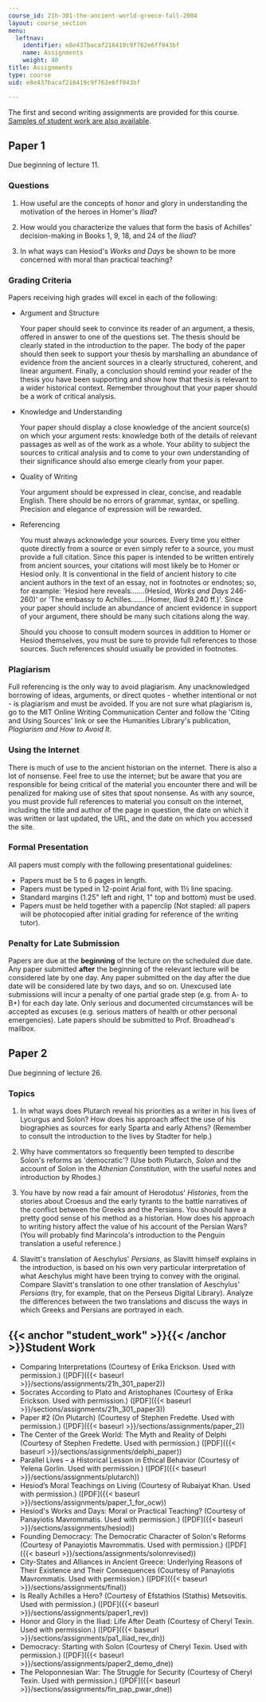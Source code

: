 ```yaml
---
course_id: 21h-301-the-ancient-world-greece-fall-2004
layout: course_section
menu:
  leftnav:
    identifier: e8e437bacaf216419c9f762e6ff043bf
    name: Assignments
    weight: 40
title: Assignments
type: course
uid: e8e437bacaf216419c9f762e6ff043bf

---
```


The first and second writing assignments are provided for this course. [Samples of student work are also available](#student_work).

Paper 1
-------

Due beginning of lecture 11.

### Questions

1.  How useful are the concepts of honor and glory in understanding the motivation of the heroes in Homer's _Iliad_?  
    
2.  How would you characterize the values that form the basis of Achilles' decision-making in Books 1, 9, 18, and 24 of the _Iliad_?  
    
3.  In what ways can Hesiod's _Works and Days_ be shown to be more concerned with moral than practical teaching?

### Grading Criteria

Papers receiving high grades will excel in each of the following:

*   Argument and Structure  
      
    Your paper should seek to convince its reader of an argument, a thesis, offered in answer to one of the questions set. The thesis should be clearly stated in the introduction to the paper. The body of the paper should then seek to support your thesis by marshalling an abundance of evidence from the ancient sources in a clearly structured, coherent, and linear argument. Finally, a conclusion should remind your reader of the thesis you have been supporting and show how that thesis is relevant to a wider historical context. Remember throughout that your paper should be a work of critical analysis.  
    
*   Knowledge and Understanding  
      
    Your paper should display a close knowledge of the ancient source(s) on which your argument rests: knowledge both of the details of relevant passages as well as of the work as a whole. Your ability to subject the sources to critical analysis and to come to your own understanding of their significance should also emerge clearly from your paper.  
    
*   Quality of Writing  
      
    Your argument should be expressed in clear, concise, and readable English. There should be no errors of grammar, syntax, or spelling. Precision and elegance of expression will be rewarded.  
    
*   Referencing  
      
    You must always acknowledge your sources. Every time you either quote directly from a source or even simply refer to a source, you must provide a full citation. Since this paper is intended to be written entirely from ancient sources, your citations will most likely be to Homer or Hesiod only. It is conventional in the field of ancient history to cite ancient authors in the text of an essay, not in footnotes or endnotes; so, for example: 'Hesiod here reveals…….(Hesiod, _Works and Days_ 246-260)' or 'The embassy to Achilles…….(Homer, _Iliad_ 9.240 ff.)'. Since your paper should include an abundance of ancient evidence in support of your argument, there should be many such citations along the way.  
      
    Should you choose to consult modern sources in addition to Homer or Hesiod themselves, you must be sure to provide full references to those sources. Such references should usually be provided in footnotes.

### Plagiarism

Full referencing is the only way to avoid plagiarism. Any unacknowledged borrowing of ideas, arguments, or direct quotes - whether intentional or not - is plagiarism and must be avoided. If you are not sure what plagiarism is, go to the MIT Online Writing Communication Center and follow the 'Citing and Using Sources' link or see the Humanities Library's publication, _Plagiarism and How to Avoid It_.

### Using the Internet

There is much of use to the ancient historian on the internet. There is also a lot of nonsense. Feel free to use the internet; but be aware that you are responsible for being critical of the material you encounter there and will be penalized for making use of sites that spout nonsense. As with any source, you must provide full references to material you consult on the internet, including the title and author of the page in question, the date on which it was written or last updated, the URL, and the date on which you accessed the site.

### Formal Presentation

All papers must comply with the following presentational guidelines:

*   Papers must be 5 to 6 pages in length.
*   Papers must be typed in 12-point Arial font, with 1½ line spacing.
*   Standard margins (1.25" left and right, 1" top and bottom) must be used.
*   Papers must be held together with a paperclip (Not stapled: all papers will be photocopied after initial grading for reference of the writing tutor).

### Penalty for Late Submission

Papers are due at the **beginning** of the lecture on the scheduled due date. Any paper submitted **after** the beginning of the relevant lecture will be considered late by one day. Any paper submitted on the day after the due date will be considered late by two days, and so on. Unexcused late submissions will incur a penalty of one partial grade step (e.g. from A- to B+) for each day late. Only serious and documented circumstances will be accepted as excuses (e.g. serious matters of health or other personal emergencies). Late papers should be submitted to Prof. Broadhead's mailbox.

Paper 2
-------

Due beginning of lecture 26.

### Topics

1.  In what ways does Plutarch reveal his priorities as a writer in his lives of Lycurgus and Solon? How does his approach affect the use of his biographies as sources for early Sparta and early Athens? (Remember to consult the introduction to the lives by Stadter for help.)  
    
2.  Why have commentators so frequently been tempted to describe Solon's reforms as 'democratic'? (Use both Plutarch, _Solon_ and the account of Solon in the _Athenian Constitution_, with the useful notes and introduction by Rhodes.)  
    
3.  You have by now read a fair amount of Herodotus' _Histories_, from the stories about Croesus and the early tyrants to the battle narratives of the conflict between the Greeks and the Persians. You should have a pretty good sense of his method as a historian. How does his approach to writing history affect the value of his account of the Persian Wars? (You will probably find Marincola's introduction to the Penguin translation a useful reference.)  
    
4.  Slavitt's translation of Aeschylus' _Persians_, as Slavitt himself explains in the introduction, is based on his own very particular interpretation of what Aeschylus might have been trying to convey with the original. Compare Slavitt's translation to one other translation of Aeschylus' _Persians_ (try, for example, that on the Perseus Digital Library). Analyze the differences between the two translations and discuss the ways in which Greeks and Persians are portrayed in each.

{{< anchor "student_work" >}}{{< /anchor >}}Student Work
--------------------------------------------------------

*   Comparing Interpretations (Courtesy of Erika Erickson. Used with permission.) ([PDF]({{< baseurl >}}/sections/assignments/21h_301_paper2))
*   Socrates According to Plato and Aristophanes (Courtesy of Erika Erickson. Used with permission.) ([PDF]({{< baseurl >}}/sections/assignments/21h_301_paper3))
*   Paper #2 (On Plutarch) (Courtesy of Stephen Fredette. Used with permission.) ([PDF]({{< baseurl >}}/sections/assignments/paper_2))
*   The Center of the Greek World: The Myth and Reality of Delphi (Courtesy of Stephen Fredette. Used with permission.) ([PDF]({{< baseurl >}}/sections/assignments/delphi_paper))
*   Parallel Lives – a Historical Lesson in Ethical Behavior (Courtesy of Yelena Gorlin. Used with permission.) ([PDF]({{< baseurl >}}/sections/assignments/plutarch))
*   Hesiod’s Moral Teachings on Living (Courtesy of Rubaiyat Khan. Used with permission.) ([PDF]({{< baseurl >}}/sections/assignments/paper_1_for_ocw))
*   Hesiod's Works and Days: Moral or Practical Teaching? (Courtesy of Panayiotis Mavrommatis. Used with permission.) ([PDF]({{< baseurl >}}/sections/assignments/hesiod))
*   Founding Democracy: The Democratic Character of Solon's Reforms (Courtesy of Panayiotis Mavrommatis. Used with permission.) ([PDF]({{< baseurl >}}/sections/assignments/solonrevised))
*   City-States and Alliances in Ancient Greece: Underlying Reasons of Their Existence and Their Consequences (Courtesy of Panayiotis Mavrommatis. Used with permission.) ([PDF]({{< baseurl >}}/sections/assignments/final))
*   Is Really Achilles a Hero? (Courtesy of Efstathios (Stathis) Metsovitis. Used with permission.) ([PDF]({{< baseurl >}}/sections/assignments/paper1_rev))
*   Honor and Glory in the Iliad: Life After Death (Courtesy of Cheryl Texin. Used with permission.) ([PDF]({{< baseurl >}}/sections/assignments/pa1_iliad_rev_dn))
*   Democracy: Starting with Solon (Courtesy of Cheryl Texin. Used with permission.) ([PDF]({{< baseurl >}}/sections/assignments/paper2_demo_dne))
*   The Peloponnesian War: The Struggle for Security (Courtesy of Cheryl Texin. Used with permission.) ([PDF]({{< baseurl >}}/sections/assignments/fin_pap_pwar_dne))